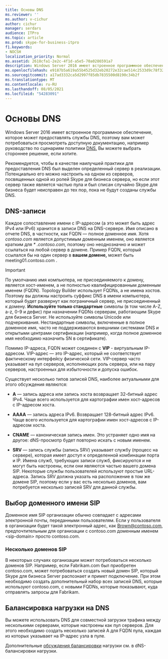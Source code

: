 ```yaml
---
title: Основы DNS
ms.reviewer: ''
ms.author: v-cichur
author: cichur
manager: serdars
audience: ITPro
ms.topic: article
ms.prod: skype-for-business-itpro
f1.keywords:
- NOCSH
localization_priority: Normal
ms.assetid: 2618cfa1-2e2c-4f1d-a5e5-70a0286591a7
description: Windows Server 2016 имеет встроенное программное обеспечение, которое может предоставлять DNS-службы, поэтому вам может потребоваться просмотреть доступную документацию, например руководство по сценарию политики DNS. Вы можете выбрать стороннее решение, если хотите.
ms.openlocfilehash: e9187b5a619a55b4525d32eb20272e32cae514c2533d9c78f32d7ffed77d30ad
ms.sourcegitcommit: a17ad3332ca5d2997f85db7835500d8190c34b2f
ms.translationtype: MT
ms.contentlocale: ru-RU
ms.lasthandoff: 08/05/2021
ms.locfileid: "54283091"
---
```

# <a name="dns-basics"></a>Основы DNS
 
Windows Server 2016 имеет встроенное программное обеспечение, которое может предоставлять службы DNS, поэтому вам может потребоваться просмотреть доступную документацию, например руководство по сценариям политики [DNS.](/windows-server/networking/dns/deploy/dns-policy-scenario-guide) Вы можете выбрать стороннее решение, если хотите.
  
Рекомендуется, чтобы в качестве наилучшей практики для предоставления DNS был выделен определенный сервер в реализации. Потенциально его можно настроить на одном из серверов, посвященных одной из ролей Skype для бизнеса сервера, но если этот сервер также является частью пула и был списан случайно Skype для бизнеса будет неисправен до тех пор, пока не будут созданы службы DNS.
  
## <a name="dns-records"></a>DNS-записи

Каждое сопоставление имени с IP-адресом (а это может быть адрес IPv4 или IPv6) хранится в записи DNS на DNS-сервере. Имя описано в отчете DNS, в частности, как FQDN — полное доменное имя. Хотя *contoso.com* является допустимым доменным именем, оно является кратким для *\* .contoso.com,* поэтому оно неоднозначно и может ссылаться на любой сервер в домене. Пример FQDN, который ссылался бы на один сервер в **вашем домене,** может быть meeting01.contoso.com .
  
> [!IMPORTANT]
> По умолчанию имя компьютера, не присоединяемого к домену, является хост-именем, а не полностью квалифицированным доменным именем (FQDN). Topology Builder использует FQDNs, а не имена хостов. Поэтому вы должны настроить суффикс DNS в имени компьютера, который будет развернут как пограничный сервер, не присоединенный к домену. **Используйте только стандартные** символы (в том числе A-Z, a-z, 0-9 и дефис) при назначении FQDNs серверам, работающим Skype для бизнеса Server. Не используйте символы Unicode или подчеркивания. Нестандартные символы, включенные в полное доменное имя, часто не поддерживаются внешними системами DNS и открытыми центрами сертификации (например, когда полное доменное имя необходимо назначить SN в сертификате).
  
Помимо IP-адреса, FQDN может соединен с **VIP** - виртуальным IP-адресом. VIP-адрес — это IP-адрес, который не соответствует фактическому интерфейсу физической сети. VIP-сервер часто указывает на пул серверов, исполняющих роль сервера, или на пару серверов, настроенных для избыточности и допуска ошибок.
  
Существует несколько типов записей DNS, наиболее актуальными для этого обсуждения являются: 
  
- **A** — запись адреса или запись хоста возвращает 32-битный адрес IPv4. Чаще всего используется для картографии имен хост-адресов с IP-адресом хоста.
    
- **AAAA** — запись адреса IPv6. Возвращает 128-битный адрес IPv6. Чаще всего используется для картографии имен хост-адресов с IP-адресом хоста.
    
- **CNAME** — каноническая запись имен. Это устраняет одно имя на другое: dNS-просмотр будет повторно искать с новым именем.
    
- **SRV** — запись службы (запись SRV) указывает службу (процесс на сервере), которая имеет доступ к определенной комбинации порта и IP. Имена служб, требующих записи служб, фиксируются и не могут быть настроены, если они являются частью вашего домена SIP. Некоторые службы пользователей используют простые URL-адреса. Запись SRV должна указать на расположение в том же домене SIP, поэтому если у вас есть несколько доменов, вам потребуется несколько записей SRV для данной службы.
    
## <a name="how-to-choose-a-sip-domain-name"></a>Выбор доменного имени SIP
<a name="BK_NameSIP"> </a>

Доменное имя SIP организации обычно совпадает с адресами электронной почты, переданными пользователям. Если у пользователя в организации будет такой электронный адрес, как Brown@contoso.com, предпочтительным для организации с contoso.com доменным именем \<sip-domain\> просто contoso.com.
  
### <a name="multiple-sip-domains"></a>Несколько доменов SIP

 В некоторых случаях организации может потребоваться несколько доменов SIP. Например, если Fabrikam.com был приобретен contoso.com, может потребоваться создать новый домен SIP, который Skype для бизнеса Server распознает и примет подключение. При этом необходимо создать дополнительный набор всех записей DNS, которые используют contoso.com, с новыми FQDNs, которые показывают, куда отправлять запросы для Fabrikam.
  
## <a name="dns-load-balancing"></a>Балансировка нагрузки на DNS
<a name="BK_NameSIP"> </a>

Вы можете использовать DNS для совместной загрузки трафика между несколькими серверами, которые настроены как пул серверов. Для этого необходимо создать несколько записей A для FQDN пула, каждая из которых указывает на IP-адрес узла в пуле.
  
Дополнительные [обсуждения балансировки](../../plan-your-deployment/edge-server-deployments/advanced-edge-server-dns.md#DNSLB) нагрузки см. в dNS-балансировки нагрузки.
